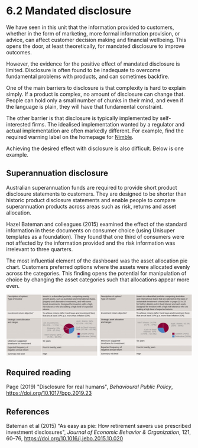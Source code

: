 # 6.2 Mandated disclosure

We have seen in this unit that the information provided to customers, whether in the form of marketing, more formal information provision, or advice, can affect customer decision making and financial wellbeing. This opens the door, at least theoretically, for mandated disclosure to improve outcomes.

However, the evidence for the positive effect of mandated disclosure is limited. Disclosure is often found to be inadequate to overcome fundamental problems with products, and can sometimes backfire.

One of the main barriers to disclosure is that complexity is hard to explain simply. If a product is complex, no amount of disclosure can change that. People can hold only a small number of chunks in their mind, and even if the language is plain, they will have that fundamental constraint.

The other barrier is that disclosure is typically implemented by self-interested firms. The idealised implementation wanted by a regulator and actual implementation are often markedly different. For example, find the required warning label on the homepage for [Nimble](https://nimble.com.au/).

Achieving the desired effect with disclosure is also difficult. Below is one example. 

## Superannuation disclosure

Australian superannuation funds are required to provide short product disclosure statements to customers. They are designed to be shorter than historic product disclosure statements and enable people to compare superannuation products across areas such as risk, returns and asset allocation.

Hazel Bateman and colleagues (2015) examined the effect of the standard information in these documents on consumer choice (using Unisuper templates as a foundation). They found that one third of consumers were not affected by the information provided and the risk information was irrelevant to three quarters.

The most influential element of the dashboard was the asset allocation pie chart. Customers preferred options where the assets were allocated evenly across the categories. This finding opens the potential for manipulation of choice by changing the asset categories such that allocations appear more even.

![](img/bateman_2016_figure_1.jpg)

## Required reading

Page (2019) "Disclosure for real humans", *Behavioural Public Policy*, https://doi.org/10.1017/bpp.2019.23

## References

Bateman et al (2015) "As easy as pie: How retirement savers use prescribed investment disclosures", *Journal of Economic Behavior & Organization*, 121, 60–76, https://doi.org/10.1016/j.jebo.2015.10.020